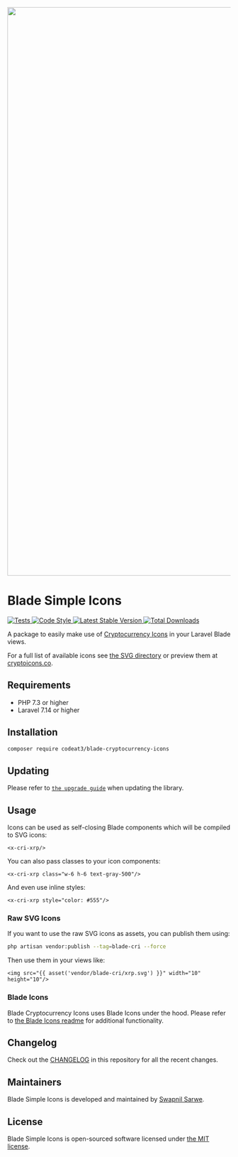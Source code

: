 <p align="center">
    <img src="https://banners.beyondco.de/Blade%20Cryptocurrency Icons.png?theme=light&packageManager=composer+require&packageName=codeat3%2Fblade-cryptocurrency-icons&pattern=architect&style=style_1&description=A+package+to+use+Cryptocurrency Icons+in+your+Laravel+Blade+views&md=1&showWatermark=1&fontSize=100px&images=https%3A%2F%2Flaravel.com%2Fimg%2Flogomark.min.svg" width="1280" title="Social Card Blade Cryptocurrency Icons">
</p>

# Blade Simple Icons

<a href="https://github.com/codeat3/blade-cryptocurrency-icons/actions?query=workflow%3ATests">
    <img src="https://github.com/codeat3/blade-cryptocurrency-icons/workflows/Tests/badge.svg" alt="Tests">
</a>
<a href="https://github.styleci.io/repos/258753939">
    <img src="https://github.styleci.io/repos/258753939/shield?style=flat" alt="Code Style">
</a>
<a href="https://packagist.org/packages/codeat3/blade-cryptocurrency-icons">
    <img src="https://img.shields.io/packagist/v/codeat3/blade-cryptocurrency-icons" alt="Latest Stable Version">
</a>
<a href="https://packagist.org/packages/codeat3/blade-cryptocurrency-icons">
    <img src="https://img.shields.io/packagist/dt/codeat3/blade-cryptocurrency-icons" alt="Total Downloads">
</a>

A package to easily make use of [Cryptocurrency Icons](https://github.com/spothq/cryptocurrency-icons) in your Laravel Blade views.

For a full list of available icons see [the SVG directory](resources/svg) or preview them at [cryptoicons.co](http://cryptoicons.co/).

## Requirements

- PHP 7.3 or higher
- Laravel 7.14 or higher

## Installation

```bash
composer require codeat3/blade-cryptocurrency-icons
```

## Updating

Please refer to [`the upgrade guide`](UPGRADE.md) when updating the library.

## Usage

Icons can be used as self-closing Blade components which will be compiled to SVG icons:

```blade
<x-cri-xrp/>
```

You can also pass classes to your icon components:

```blade
<x-cri-xrp class="w-6 h-6 text-gray-500"/>
```

And even use inline styles:

```blade
<x-cri-xrp style="color: #555"/>
```

### Raw SVG Icons

If you want to use the raw SVG icons as assets, you can publish them using:

```bash
php artisan vendor:publish --tag=blade-cri --force
```

Then use them in your views like:

```blade
<img src="{{ asset('vendor/blade-cri/xrp.svg') }}" width="10" height="10"/>
```

### Blade Icons

Blade Cryptocurrency Icons uses Blade Icons under the hood. Please refer to [the Blade Icons readme](https://github.com/blade-ui-kit/blade-icons) for additional functionality.

## Changelog

Check out the [CHANGELOG](CHANGELOG.md) in this repository for all the recent changes.

## Maintainers

Blade Simple Icons is developed and maintained by [Swapnil Sarwe](https://swapnilsarwe.com).

## License

Blade Simple Icons is open-sourced software licensed under [the MIT license](LICENSE.md).
